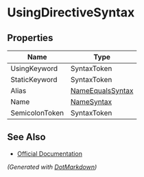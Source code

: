 # UsingDirectiveSyntax

## Properties

| Name           | Type                                    |
| -------------- | --------------------------------------- |
| UsingKeyword   | SyntaxToken                             |
| StaticKeyword  | SyntaxToken                             |
| Alias          | [NameEqualsSyntax](NameEqualsSyntax.md) |
| Name           | [NameSyntax](NameSyntax.md)             |
| SemicolonToken | SyntaxToken                             |

## See Also

* [Official Documentation](https://docs.microsoft.com/en-us/dotnet/api/microsoft.codeanalysis.csharp.syntax.usingdirectivesyntax)


*\(Generated with [DotMarkdown](http://github.com/JosefPihrt/DotMarkdown)\)*